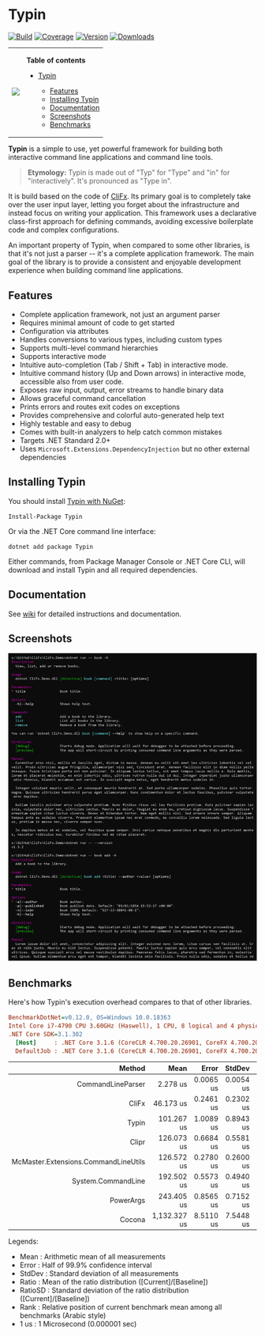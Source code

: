 # Typin

<p align="center">

[![Build](https://github.com/adambajguz/Typin/workflows/CI/badge.svg?branch=master)](https://github.com/adambajguz/Typin/actions)
[![Coverage](https://codecov.io/gh/adambajguz/Typin/branch/master/graph/badge.svg?v=1)](https://codecov.io/gh/adambajguz/Typin)
[![Version](https://img.shields.io/nuget/v/Typin.svg)](https://nuget.org/packages/Typin)
[![Downloads](https://img.shields.io/nuget/dt/Typin.svg)](https://nuget.org/packages/Typin)

</p>

<table>
 <tr>
    <td>
      <p align="center">
        <img src="https://raw.githubusercontent.com/adambajguz/Typin/master/.img/typin-logo-256px.png" width="75%">
      </p>
    </td>
    <td>

<b>Table of contents</b>

- [Typin](#typin)
  - [Features](#features)
  - [Installing Typin](#installing-typin)
  - [Documentation](#documentation)
  - [Screenshots](#screenshots)
  - [Benchmarks](#benchmarks)
  
  </td>
 </tr>
</table>



**Typin** is a simple to use, yet powerful framework for building both interactive command line applications and command line tools. 

> **Etymology:** Typin is made out of "Typ" for "Type" and "in" for "interactively". It's pronounced as "Type in".

It is build based on the code of [CliFx](https://github.com/Tyrrrz/CliFx). Its primary goal is to completely take over the user input layer, letting you forget about the infrastructure and instead focus on writing your application.
This framework uses a declarative class-first approach for defining commands, avoiding excessive boilerplate code and complex configurations.

An important property of Typin, when compared to some other libraries, is that it's not just a parser -- it's a complete application framework.
The main goal of the library is to provide a consistent and enjoyable development experience when building command line applications.

## Features

- Complete application framework, not just an argument parser
- Requires minimal amount of code to get started
- Configuration via attributes
- Handles conversions to various types, including custom types
- Supports multi-level command hierarchies
- Supports interactive mode
- Intuitive auto-completion (Tab / Shift + Tab) in interactive mode.
- Intuitive command history (Up and Down arrows) in interactive mode, accessible also from user code.
- Exposes raw input, output, error streams to handle binary data
- Allows graceful command cancellation
- Prints errors and routes exit codes on exceptions
- Provides comprehensive and colorful auto-generated help text
- Highly testable and easy to debug
- Comes with built-in analyzers to help catch common mistakes
- Targets .NET Standard 2.0+
- Uses `Microsoft.Extensions.DependencyInjection` but no other external dependencies

## Installing Typin

You should install [Typin with NuGet](https://www.nuget.org/packages/Typin):

    Install-Package Typin
    
Or via the .NET Core command line interface:

    dotnet add package Typin

Either commands, from Package Manager Console or .NET Core CLI, will download and install Typin and all required dependencies.

## Documentation

See [wiki](https://github.com/adambajguz/Typin/wiki) for detailed instructions and documentation.

## Screenshots

![help screen](.screenshots/help.png)

## Benchmarks

Here's how Typin's execution overhead compares to that of other libraries.

```ini
BenchmarkDotNet=v0.12.0, OS=Windows 10.0.18363
Intel Core i7-4790 CPU 3.60GHz (Haswell), 1 CPU, 8 logical and 4 physical cores
.NET Core SDK=3.1.302
  [Host]     : .NET Core 3.1.6 (CoreCLR 4.700.20.26901, CoreFX 4.700.20.31603), X64 RyuJIT
  DefaultJob : .NET Core 3.1.6 (CoreCLR 4.700.20.26901, CoreFX 4.700.20.31603), X64 RyuJIT
```

|                               Method |         Mean |     Error |    StdDev | Ratio | RatioSD | Rank |
|-------------------------------------:|-------------:|----------:|----------:|------:|--------:|-----:|
|                    CommandLineParser |     2.278 us | 0.0065 us | 0.0054 us |  0.02 |    0.00 |    1 |
|                                CliFx |    46.173 us | 0.2461 us | 0.2302 us |  0.46 |    0.01 |    2 |
|                                Typin |   101.267 us | 1.0089 us | 0.8943 us |  1.00 |    0.00 |    3 |
|                                Clipr |   126.073 us | 0.6684 us | 0.5581 us |  1.25 |    0.01 |    4 |
| McMaster.Extensions.CommandLineUtils |   126.572 us | 0.2780 us | 0.2600 us |  1.25 |    0.01 |    4 |
|                   System.CommandLine |   192.502 us | 0.5573 us | 0.4940 us |  1.90 |    0.02 |    5 |
|                            PowerArgs |   243.405 us | 0.8565 us | 0.7152 us |  2.40 |    0.02 |    6 |
|                               Cocona | 1,132.327 us | 8.5110 us | 7.5448 us | 11.18 |    0.10 |    7 |

Legends:
  * Mean    : Arithmetic mean of all measurements
  * Error   : Half of 99.9% confidence interval
  * StdDev  : Standard deviation of all measurements
  * Ratio   : Mean of the ratio distribution ([Current]/[Baseline])
  * RatioSD : Standard deviation of the ratio distribution ([Current]/[Baseline])
  * Rank    : Relative position of current benchmark mean among all benchmarks (Arabic style)
  * 1 us    : 1 Microsecond (0.000001 sec)
